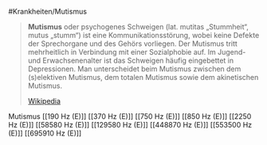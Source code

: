 #Krankheiten/Mutismus

> **Mutismus** oder psychogenes Schweigen (lat. mutitas „Stummheit“, mutus „stumm“) ist eine Kommunikationsstörung, wobei keine Defekte der Sprechorgane und des Gehörs vorliegen. Der Mutismus tritt mehrheitlich in Verbindung mit einer Sozialphobie auf. Im Jugend- und Erwachsenenalter ist das Schweigen häufig eingebettet in Depressionen. Man unterscheidet beim Mutismus zwischen dem (s)elektiven Mutismus, dem totalen Mutismus sowie dem akinetischen Mutismus.
>
> [Wikipedia](https://de.wikipedia.org/wiki/Mutismus)

Mutismus
[[190 Hz (E)]]
[[370 Hz (E)]]
[[750 Hz (E)]]
[[850 Hz (E)]]
[[2250 Hz (E)]]
[[58580 Hz (E)]]
[[129580 Hz (E)]]
[[448870 Hz (E)]]
[[553500 Hz (E)]]
[[695910 Hz (E)]]